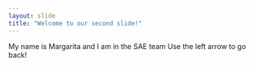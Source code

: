```yaml
---
layout: slide
title: "Welcome to our second slide!"
---
```

My name is Margarita and I am in the SAE team
Use the left arrow to go back!
